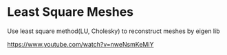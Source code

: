 # Least Square Meshes
Use least square method(LU, Cholesky) to reconstruct meshes by eigen lib

https://www.youtube.com/watch?v=nweNsmKeMiY
